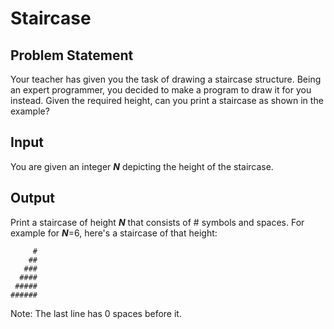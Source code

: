 Staircase
=========

Problem Statement
-----------------
Your teacher has given you the task of drawing a staircase structure. Being an expert programmer, you decided to make a program to draw it for you instead. Given the required height, can you print a staircase as shown in the example?

Input
-----
You are given an integer ***N*** depicting the height of the staircase.

Output
------
Print a staircase of height ***N*** that consists of # symbols and spaces. For example for ***N***=6, here's a staircase of that height:

	     #
	    ##
	   ###
	  ####
	 #####
	######
Note: The last line has 0 spaces before it.